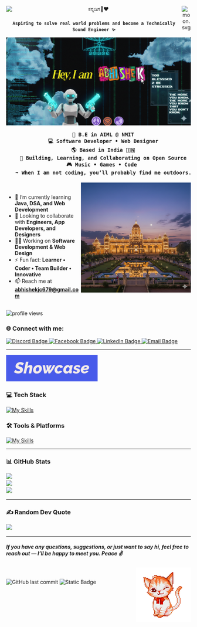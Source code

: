 <p align="center">
  <img src="https://em-content.zobj.net/source/apple/391/folded-hands_light-skin-tone_1f64f-1f3fb_1f3fb.png" width="25" align="left"> 
  ಕನ್ನಡಿಗ💛❤️
  <img align="right" width="25" src="https://moon-svg.minung.dev/moon.svg?theme=basic" alt="moon.svg" />
</p>

**<h4 align="center">`Aspiring to solve real world problems and become a Technically Sound Engineer ✨`**  

![namaste](FrontBanner.png)

<pre align="center">
   💼 B.E in AIML @ NMIT
   💻 Software Developer • Web Designer
   🌎 Based in India 🇮🇳
   🚀 Building, Learning, and Collaborating on Open Source
   🎮 Music • Games • Code 
   ➡️ When I am not coding, you’ll probably find me outdoors.
</pre>
</h4>

<img src="Mysorepalace.jpg" alt="Mysorepalace" align="right" width="300"> <br>

* 🌱 I’m currently learning **Java, DSA, and Web Development**
* 🤝 Looking to collaborate with **Engineers, App Developers, and Designers**
* 👨‍💻 Working on **Software Development & Web Design**
* ⚡ Fun fact: **Learner • Coder • Team Builder • Innovative**
* 📫 Reach me at **[abhishekjc679@gmail.com](mailto:abhishekjc679@gmail.com)**

<br>

<img src="https://komarev.com/ghpvc/?username=Abhishekjc19&label=Profile%20views&color=000000&style=for-the-badge" alt="profile views"/>

<h3 align="left">🌐 Connect with me:</h3>

<a href="https://discord.com/invite/sYuacDGS">
  <img width="120" src="https://img.shields.io/badge/-Discord?style=for-the-badge&logo=discord&logoColor=fff&label=Discord&labelColor=000&color=000" alt="Discord Badge" />
</a>
<a href="https://www.facebook.com/ABHISHEK/">
  <img width="120" src="https://img.shields.io/badge/-Facebook?style=for-the-badge&logo=facebook&logoColor=fff&label=Facebook&labelColor=000&color=000" alt="Facebook Badge" />
</a>
<a href="https://www.linkedin.com/in/abhishek-j-c-78855829b">
  <img width="120" src="https://img.shields.io/badge/-LinkedIn?style=for-the-badge&logo=linkedin&logoColor=fff&label=LinkedIn&labelColor=000&color=000" alt="LinkedIn Badge" />
</a>
<a href="mailto:abhishekjc679@gmail.com">
  <img width="104" src="https://img.shields.io/badge/-gmail?style=for-the-badge&logo=gmail&logoColor=fff&logoSize=auto&label=Email&labelColor=000&color=000" alt="Email Badge" />
</a>

---

<img src="showcase.png" alt="showcase" width="250">

### 💻 Tech Stack

[![My Skills](https://skillicons.dev/icons?i=c,python,java,html,css,js,ts,react,nodejs,express,spring,hibernate,git,github,postman,firebase,mysql,mongodb&theme=light)](https://skillicons.dev)

### 🛠 Tools & Platforms
[![My Skills](https://skillicons.dev/icons?i=vscode,idea,kubernetes,maven&theme=light)](https://skillicons.dev)

---

### 📊 GitHub Stats

![](https://github-readme-stats.vercel.app/api?username=Abhishekjc19&theme=dark&hide_border=false&include_all_commits=false&count_private=false)<br/>
![](https://nirzak-streak-stats.vercel.app/?user=Abhishekjc19&theme=dark&hide_border=false)<br/>
![](https://github-readme-stats.vercel.app/api/top-langs/?username=Abhishekjc19&theme=dark&hide_border=false&layout=compact)

---

### ✍️ Random Dev Quote
![](https://quotes-github-readme.vercel.app/api?type=horizontal&theme=radical)

---

##### If you have any questions, suggestions, or just want to say hi, feel free to reach out — I’ll be happy to meet you. Peace ✌️  
<img src="cat.png" alt="cat winking" width="150" align="right">

<br>

![GitHub last commit](https://img.shields.io/github/last-commit/Abhishekjc19/Abhishekjc19?style=for-the-badge&logo=git&logoColor=fff&labelColor=000&color=32a632)
![Static Badge](https://img.shields.io/badge/-Created%20By?style=for-the-badge&logo=github&logoColor=FFF&label=Abhishekjc19&labelColor=000&color=000)

